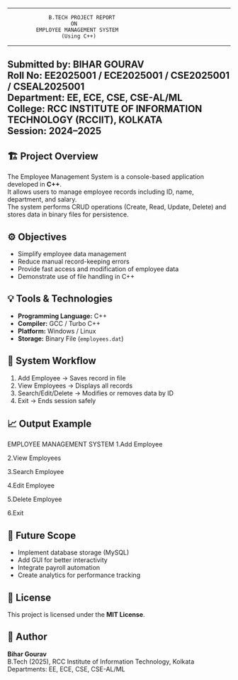 ----------------------------------------------------
                 B.TECH PROJECT REPORT
                        ON
             EMPLOYEE MANAGEMENT SYSTEM
                     (Using C++)
----------------------------------------------------
Submitted by: BIHAR GOURAV  
Roll No: EE2025001 / ECE2025001 / CSE2025001 / CSEAL2025001  
Department: EE, ECE, CSE, CSE-AL/ML  
College: RCC INSTITUTE OF INFORMATION TECHNOLOGY (RCCIIT), KOLKATA  
Session: 2024–2025  
----------------------------------------------------

## 🏗️ Project Overview
The Employee Management System is a console-based application developed in **C++**.  
It allows users to manage employee records including ID, name, department, and salary.  
The system performs CRUD operations (Create, Read, Update, Delete) and stores data in binary files for persistence.

## ⚙️ Objectives
- Simplify employee data management  
- Reduce manual record-keeping errors  
- Provide fast access and modification of employee data  
- Demonstrate use of file handling in C++

## 💡 Tools & Technologies
- **Programming Language:** C++  
- **Compiler:** GCC / Turbo C++  
- **Platform:** Windows / Linux  
- **Storage:** Binary File (`employees.dat`)

## 🧭 System Workflow
1. Add Employee → Saves record in file  
2. View Employees → Displays all records  
3. Search/Edit/Delete → Modifies or removes data by ID  
4. Exit → Ends session safely

## 📈 Output Example
 EMPLOYEE MANAGEMENT SYSTEM
1.Add Employee

2.View Employees

3.Search Employee

4.Edit Employee

5.Delete Employee

6.Exit

## 🚀 Future Scope
- Implement database storage (MySQL)  
- Add GUI for better interactivity  
- Integrate payroll automation  
- Create analytics for performance tracking  

## 🪪 License
This project is licensed under the **MIT License**.

## 👤 Author
**Bihar Gourav**  
B.Tech (2025), RCC Institute of Information Technology, Kolkata  
Departments: EE, ECE, CSE, CSE-AL/ML
